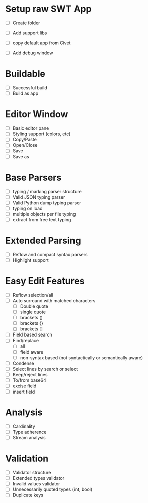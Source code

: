 
# Setup raw SWT App

- [ ] Create folder
- [ ] Add support libs
- [ ] copy default app from Civet
- [ ] Add debug window


# Buildable

- [ ] Successful build
- [ ] Build as app

# Editor Window

- [ ] Basic editor pane
- [ ] Styling support (colors, etc)
- [ ] Copy/Paste
- [ ] Open/Close
- [ ] Save
- [ ] Save as

# Base Parsers

- [ ] typing / marking parser structure
- [ ] Valid JSON typing parser
- [ ] Valid Python dump typing parser
- [ ] typing on load
- [ ] multiple objects per file typing
- [ ] extract from free text typing

# Extended Parsing

- [ ] Reflow and compact syntax parsers
- [ ] Highlight support

# Easy Edit Features

- [ ] Reflow selection/all
- [ ] Auto surround with matched characters
  - [ ] Double quote
  - [ ] single quote
  - [ ] brackets () 
  - [ ] brackets {} 
  - [ ] brackets [] 
- [ ] Field based search
- [ ] Find/replace
  - [ ] all
  - [ ] field aware
  - [ ] non-syntax based (not syntactically or semantically aware)
- [ ] Condense
- [ ] Select lines by search or select
- [ ] Keep/reject lines
- [ ] To/from base64
- [ ] excise field
- [ ] insert field

# Analysis

- [ ] Cardinality
- [ ] Type adherence
- [ ] Stream analysis

# Validation

- [ ] Validator structure
- [ ] Extended types validator
- [ ] Invalid values validator
- [ ] Unnecessarily quoted types (int, bool)
- [ ] Duplicate keys